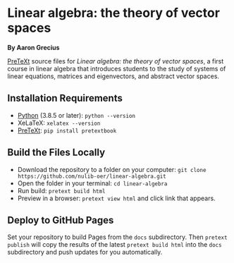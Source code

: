 # Linear algebra: the theory of vector spaces

**By Aaron Grecius**

[PreTeXt](https://pretextbook.org/) source files for _Linear algebra: the theory of vector spaces_, a first course in linear algebra that introduces students to the study of systems of linear equations, matrices and eigenvectors, and abstract vector spaces. 

## Installation Requirements

- [Python](https://www.python.org/) (3.8.5 or later): `python --version`
- XeLaTeX: `xelatex --version`
- [PreTeXt](https://pretextbook.org/doc/guide/html/quickstart-getting-pretext.html): `pip install pretextbook`

## Build the Files Locally

- Download the repository to a folder on your computer: `git clone https://github.com/nulib-oer/linear-algebra.git`
- Open the folder in your terminal: `cd linear-algebra`
- Run build: `pretext build html`
- Preview in a browser: `pretext view html` and click link that appears.

## Deploy to GitHub Pages

Set your repository to build Pages from the `docs` subdirectory. Then
`pretext publish` will copy the results of the latest `pretext build html`
into the `docs` subdirectory and push updates for you automatically.

